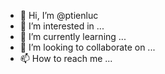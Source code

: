 - 👋 Hi, I’m @ptienluc
- 👀 I’m interested in ...
- 🌱 I’m currently learning ...
- 💞️ I’m looking to collaborate on ...
- 📫 How to reach me ...

<!---
ptienluc/ptienluc is a ✨ special ✨ repository because its `README.md` (this file) appears on your GitHub profile.
You can click the Preview link to take a look at your changes.
--->
